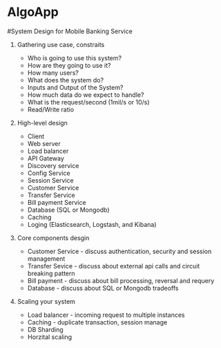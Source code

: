 # AlgoApp




#System Design for Mobile Banking Service
1. Gathering use case, constraits
    * Who is going to use this system?
    * How are they going to use it?
    * How many users?
    * What does the system do?
    * Inputs and Output of the System?
    * How much data do we expect to handle?
    * What is the request/second (1mil/s or 10/s)
    * Read/Write ratio
  
2. High-level design
    * Client
    * Web server
    * Load balancer
    * API Gateway
    * Discovery service
    * Config Service
    * Session Service
    * Customer Service
    * Transfer Service
    * Bill payment Service
    * Database (SQL or Mongodb)
    * Caching
    * Loging (Elasticsearch, Logstash, and Kibana)
  
3. Core components desgin
    * Customer Service - discuss authentication, security and session management
    * Transfer Sevice - discuss about external api calls and circuit breaking pattern
    * Bill payment - discuss about bill processing, reversal and requery
    * Database - discuss about SQL or Mongodb tradeoffs

4. Scaling your system
    * Load balancer - incoming request to multiple instances
    * Caching - duplicate transaction, session manage
    * DB Sharding
    * Horzital scaling
